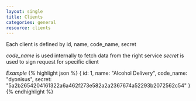 ```yaml
---
layout: single
title: Clients
categories: general
resource: clients
---
```


Each client is defined by id, name, code_name, secret 

*code_name* is used internally to fetch data from the right service
*secret* is used to sign request for specific client

*Example*
{% highlight json %}
{
	id: 1,
	name: "Alcohol Delivery",
	code_name: "dyonisus",
  secret: "5a2b2654204161322a6a462f273e582a2a2367674a52293b2072562c54"
}
{% endhighlight %}
